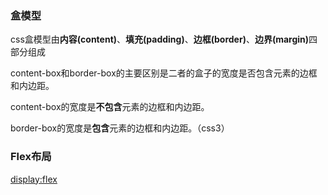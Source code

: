 
<h3>盒模型</h3>
css盒模型由<b>内容(content)</b>、<b>填充(padding)</b>、<b>边框(border)</b>、<b>边界(margin)</b>四部分组成


content-box和border-box的主要区别是二者的盒子的宽度是否包含元素的边框和内边距。

content-box的宽度是<b>不包含</b>元素的边框和内边距。

border-box的宽度是<b>包含</b>元素的边框和内边距。（css3）


<h3>Flex布局</h3>
<a href="http://www.runoob.com/w3cnote/flex-grammar.html">display:flex</a>
